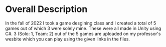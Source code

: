 # Overall Description
In the fall of 2022 I took a game desgining class and I created a total of 5 games out of which 3 were solely mine. These were all made in Unity using C#. 3 (Solo: 1, Team: 2) out of the 5 games are uploaded on my professor's wesbite which you can play using the given links in the files. 
